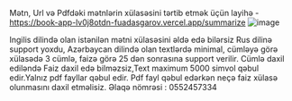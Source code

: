 Mətn, Url və Pdfdəki mətnlərin xülasəsini tərtib etmək üçün layihə  - https://book-app-lv0j8otdn-fuadasgarov.vercel.app/summarize
![image](https://user-images.githubusercontent.com/56359250/150668212-243f0e37-ddbf-45c3-b8a7-294838282ecf.png)

Ingilis dilində olan istənilən mətni xülasəsini əldə edə bilərsiz
Rus dilinə support yoxdu, Azərbaycan dilində olan textlərdə minimal, cümləyə görə xülasədə 3 cümlə, faizə görə 25 dən sonrasına support verilir.
Cümlə daxil ediləndə Faiz daxil edə bilməzsiz,Text maximum 5000 simvol qəbul edir.Yalnız pdf fayllar qəbul edir. Pdf fayl qəbul edərkən neçə faiz xülasə olunmasını daxil etməlisiz.
Əlaqə nömrəsi : 0552457334
